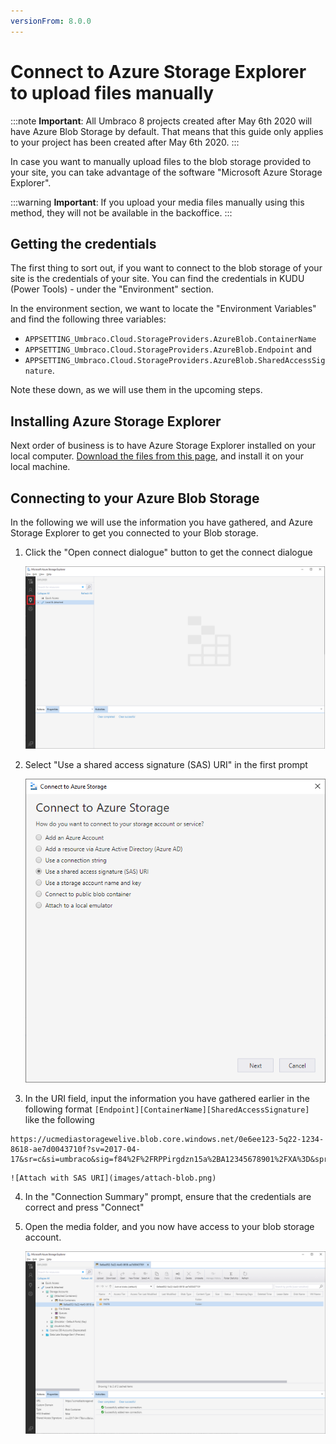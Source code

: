 ```yaml
---
versionFrom: 8.0.0
---
```


# Connect to Azure Storage Explorer to upload files manually

:::note
**Important**: All Umbraco 8 projects created after May 6th 2020 will have Azure Blob Storage by default. That means that this guide only applies to your project has been created after May 6th 2020.
:::

In case you want to manually upload files to the blob storage provided to your site, you can take advantage of the software "Microsoft Azure Storage Explorer".

:::warning
**Important**: If you upload your media files manually using this method, they will not be available in the backoffice.
:::

## Getting the credentials
The first thing to sort out, if you want to connect to the blob storage of your site is the credentials of your site. You can find the credentials in KUDU (Power Tools) - under the "Environment" section.

In the environment section, we want to locate the "Environment Variables" and find the following three variables: 

* `APPSETTING_Umbraco.Cloud.StorageProviders.AzureBlob.ContainerName`
* `APPSETTING_Umbraco.Cloud.StorageProviders.AzureBlob.Endpoint` and 
* `APPSETTING_Umbraco.Cloud.StorageProviders.AzureBlob.SharedAccessSignature`. 

Note these down, as we will use them in the upcoming steps.

## Installing Azure Storage Explorer
Next order of business is to have Azure Storage Explorer installed on your local computer. [Download the files from this page](https://azure.microsoft.com/en-us/features/storage-explorer/), and install it on your local machine.

## Connecting to your Azure Blob Storage
In the following we will use the information you have gathered, and Azure Storage Explorer to get you connected to your Blob storage.

1. Click the "Open connect dialogue" button to get the connect dialogue

    ![Connect my machine](images/storage-explorer-connection.png)

2. Select "Use a shared access signature (SAS) URI" in the first prompt
    
    ![Use a shared access signature (SAS) URI](images/select-connection.png)

3. In the URI field, input the information you have gathered earlier in the following format `[Endpoint][ContainerName][SharedAccessSignature]` like the following 

```
https://ucmediastoragewelive.blob.core.windows.net/0e6ee123-5q22-1234-8618-ae7d0043710f?sv=2017-04-17&sr=c&si=umbraco&sig=f84%2F%2FRPPirgdzn15a%2BA12345678901%2FXA%3D&spr=https
```

    ![Attach with SAS URI](images/attach-blob.png)

4. In the "Connection Summary" prompt, ensure that the credentials are correct and press "Connect"

5. Open the media folder, and you now have access to your blob storage account.

    ![Open media folder](images/storage-explorer-connected.png)
